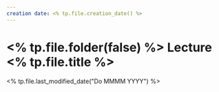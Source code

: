 ```yaml
---
creation date: <% tp.file.creation_date() %>
---
```

#  <% tp.file.folder(false) %> Lecture <% tp.file.title %>
<% tp.file.last_modified_date("Do MMMM YYYY") %>
